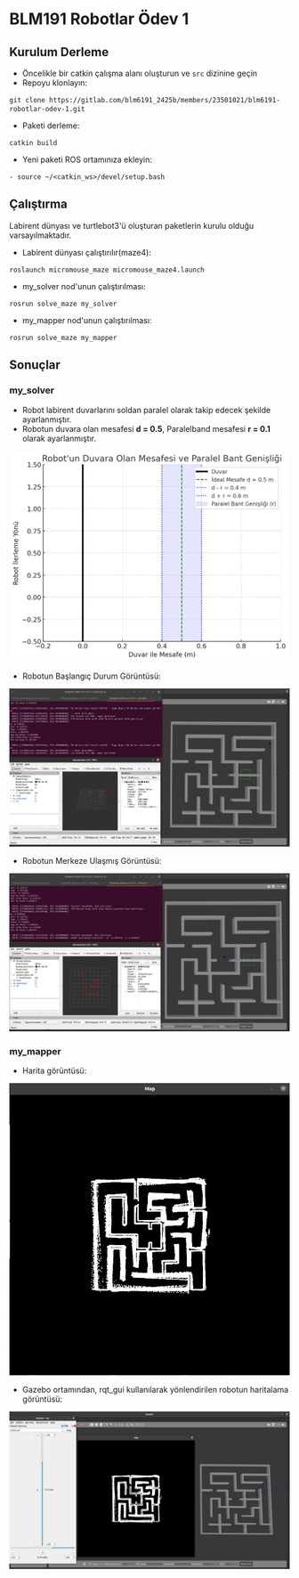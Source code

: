 # BLM191 Robotlar Ödev 1


## Kurulum Derleme
- Öncelikle bir catkin çalışma alanı oluşturun ve `src` dizinine geçin
- Repoyu klonlayın:
```
git clone https://gitlab.com/blm6191_2425b/members/23501021/blm6191-robotlar-odev-1.git
```
- Paketi derleme:
```
catkin build
```
- Yeni paketi ROS ortamınıza ekleyin:
```
- source ~/<catkin_ws>/devel/setup.bash
```

## Çalıştırma
Labirent dünyası ve turtlebot3'ü oluşturan paketlerin kurulu olduğu varsayılmaktadır.

- Labirent dünyası çalıştırılır(maze4):
```
roslaunch micromouse_maze micromouse_maze4.launch
```
- my_solver nod'unun çalıştırılması:
```
rosrun solve_maze my_solver
```

- my_mapper nod'unun çalıştırılması:
```
rosrun solve_maze my_mapper
```

## Sonuçlar
### my_solver
- Robot labirent duvarlarını soldan paralel olarak takip edecek şekilde ayarlanmıştır.
- Robotun duvara olan mesafesi **d = 0.5**, Paralelband mesafesi **r = 0.1** olarak ayarlanmıştır.

![](img/DuvaraOlanMesafe.png)

- Robotun Başlangıç Durum Görüntüsü:

![](img/solver_start.png)

- Robotun Merkeze Ulaşmış Görüntüsü:

![](img/solver_finish.png)


### my_mapper
- Harita görüntüsü:

![](img/map.png)

- Gazebo ortamından, rqt_gui kullanılarak yönlendirilen robotun haritalama görüntüsü:

![](img/map_olusturma.png)
